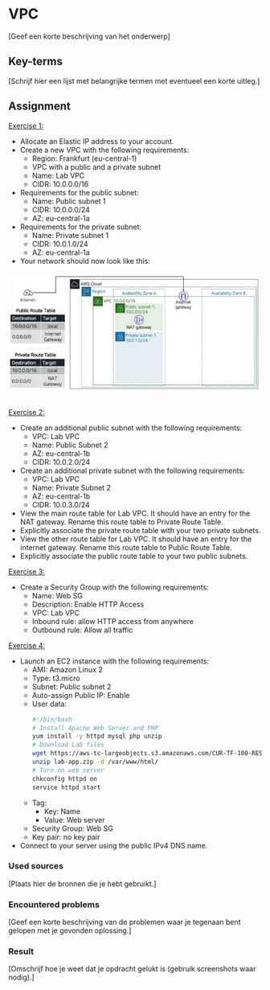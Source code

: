 # VPC
[Geef een korte beschrijving van het onderwerp]

## Key-terms
[Schrijf hier een lijst met belangrijke termen met eventueel een korte uitleg.]

## Assignment

<ins>Exercise 1:</ins>
- Allocate an Elastic IP address to your account.
- Create a new VPC with the following requirements:
    - Region: Frankfurt (eu-central-1)
    - VPC with a public and a private subnet
    - Name: Lab VPC
    - CIDR: 10.0.0.0/16
- Requirements for the public subnet:
    - Name: Public subnet 1
    - CIDR: 10.0.0.0/24
    - AZ: eu-central-1a
- Requirements for the private subnet:
    - Name: Private subnet 1
    - CIDR: 10.0.1.0/24
    - AZ: eu-central-1a
- Your network should now look like this:

![shared responsibility model](/04_AWS_1/images/10_vpc.png)<br><br>

<ins>Exercise 2:</ins>
- Create an additional public subnet with the following requirements:
    - VPC: Lab VPC
    - Name: Public Subnet 2
    - AZ: eu-central-1b
    - CIDR: 10.0.2.0/24
- Create an additional private subnet with the following requirements:
    - VPC: Lab VPC
    - Name: Private Subnet 2
    - AZ: eu-central-1b
    - CIDR: 10.0.3.0/24
- View the main route table for Lab VPC. It should have an entry for the NAT gateway. Rename this route table to Private Route Table.
- Explicitly associate the private route table with your two private subnets.
- View the other route table for Lab VPC. It should have an entry for the internet gateway. Rename this route table to Public Route Table.
- Explicitly associate the public route table to your two public subnets.

<ins>Exercise 3:</ins>
- Create a Security Group with the following requirements:
    - Name: Web SG
    - Description: Enable HTTP Access
    - VPC: Lab VPC
    - Inbound rule: allow HTTP access from anywhere
    - Outbound rule: Allow all traffic

<ins>Exercise 4:</ins>
- Launch an EC2 instance with the following requirements:
    - AMI: Amazon Linux 2
    - Type: t3.micro
    - Subnet: Public subnet 2
    - Auto-assign Public IP: Enable
    - User data:
        ```bash
        #!/bin/bash
        # Install Apache Web Server and PHP
        yum install -y httpd mysql php unzip
        # Download Lab files
        wget https://aws-tc-largeobjects.s3.amazonaws.com/CUR-TF-100-RESTRT-1/80-lab-vpc-web-server/lab-app.zip
        unzip lab-app.zip -d /var/www/html/
        # Turn on web server
        chkconfig httpd on
        service httpd start
        ```
    - Tag:
        - Key: Name
        - Value: Web server
    - Security Group: Web SG
    - Key pair: no key pair
- Connect to your server using the public IPv4 DNS name.

### Used sources
[Plaats hier de bronnen die je hebt gebruikt.]

### Encountered problems
[Geef een korte beschrijving van de problemen waar je tegenaan bent gelopen met je gevonden oplossing.]

### Result
[Omschrijf hoe je weet dat je opdracht gelukt is (gebruik screenshots waar nodig).]